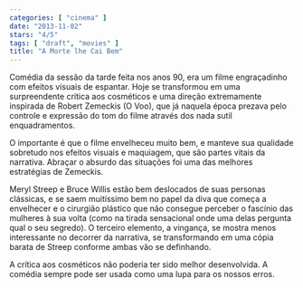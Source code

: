 ```yaml
---
categories: [ "cinema" ]
date: "2013-11-02"
stars: "4/5"
tags: [ "draft", "movies" ]
title: "A Morte lhe Cai Bem"
---
```

Comédia da sessão da tarde feita nos anos 90, era um filme engraçadinho
com efeitos visuais de espantar. Hoje se transformou em uma surpreendente
crítica aos cosméticos e uma direção extremamente inspirada de
Robert Zemeckis (O Voo), que já naquela época prezava pelo controle
e expressão do tom do filme através dos nada sutil enquadramentos.

O importante é que o filme envelheceu muito bem, e manteve sua qualidade
sobretudo nos efeitos visuais e maquiagem, que são partes vitais da
narrativa. Abraçar o absurdo das situações foi uma das melhores
estratégias de Zemeckis.

Meryl Streep e Bruce Willis estão bem deslocados de suas personas
clássicas, e se saem muitíssimo bem no papel da diva que começa
a envelhecer e o cirurgião plástico que não consegue perceber o
fascínio das mulheres à sua volta (como na tirada sensacional onde uma
delas pergunta qual o seu segredo). O terceiro elemento, a vingança,
se mostra menos interessante no decorrer da narrativa, se transformando
em uma cópia barata de Streep conforme ambas vão se definhando.

A crítica aos cosméticos não poderia ter sido melhor desenvolvida. A
comédia sempre pode ser usada como uma lupa para os nossos erros.

